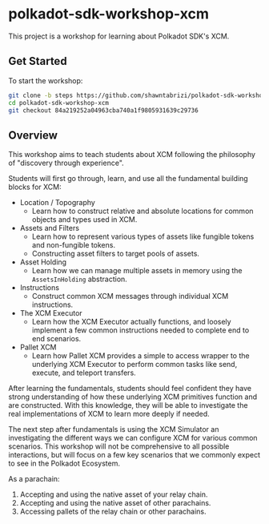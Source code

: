 # polkadot-sdk-workshop-xcm

This project is a workshop for learning about Polkadot SDK's XCM.

## Get Started

To start the workshop:

```sh
git clone -b steps https://github.com/shawntabrizi/polkadot-sdk-workshop-xcm.git
cd polkadot-sdk-workshop-xcm
git checkout 84a219252a04963cba740a1f9805931639c29736
```

## Overview

This workshop aims to teach students about XCM following the philosophy of "discovery through experience".

Students will first go through, learn, and use all the fundamental building blocks for XCM:

- Location / Topography
	- Learn how to construct relative and absolute locations for common objects and types used in XCM.
- Assets and Filters
	- Learn how to represent various types of assets like fungible tokens and non-fungible tokens.
	- Constructing asset filters to target pools of assets.
- Asset Holding
	- Learn how we can manage multiple assets in memory using the `AssetsInHolding` abstraction.
- Instructions
	- Construct common XCM messages through individual XCM instructions.
- The XCM Executor
	- Learn how the XCM Executor actually functions, and loosely implement a few common instructions needed to complete end to end scenarios.
- Pallet XCM
	- Learn how Pallet XCM provides a simple to access wrapper to the underlying XCM Executor to perform common tasks like send, execute, and teleport transfers.

After learning the fundamentals, students should feel confident they have strong understanding of how these underlying XCM primitives function and are constructed. With this knowledge, they will be able to investigate the real implementations of XCM to learn more deeply if needed.

The next step after fundamentals is using the XCM Simulator an investigating the different ways we can configure XCM for various common scenarios. This workshop will not be comprehensive to all possible interactions, but will focus on a few key scenarios that we commonly expect to see in the Polkadot Ecosystem.

As a parachain:

1. Accepting and using the native asset of your relay chain.
2. Accepting and using the native asset of other parachains.
3. Accessing pallets of the relay chain or other parachains.
